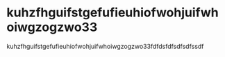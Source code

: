 # kuhzfhguifstgefufieuhiofwohjuifwhoiwgzogzwo33
kuhzfhguifstgefufieuhiofwohjuifwhoiwgzogzwo33fdfdsfdfsdfsdfssdf
